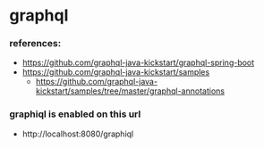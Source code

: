 # graphql

### references:
- https://github.com/graphql-java-kickstart/graphql-spring-boot
- https://github.com/graphql-java-kickstart/samples
  - https://github.com/graphql-java-kickstart/samples/tree/master/graphql-annotations

### graphiql is enabled on this url
- http://localhost:8080/graphiql
